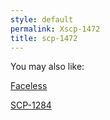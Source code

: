 ```yaml
---
style: default
permalink: Xscp-1472
title: scp-1472
---
```

You may also like:

[Faceless](http://scp-wiki.net/faceless)

[SCP-1284](http://scp-wiki.net/scp-1284)
